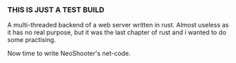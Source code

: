 ### THIS IS JUST A TEST BUILD

A multi-threaded backend of a web server written in rust.
Almost useless as it has no real purpose, but it was the last chapter of rust and i wanted to do some practising.

Now time to write NeoShooter's net-code.
